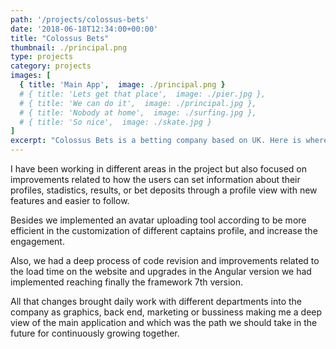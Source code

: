 ```yaml
---
path: '/projects/colossus-bets'
date: '2018-06-18T12:34:00+00:00'
title: "Colossus Bets"
thumbnail: ./principal.png
type: projects
category: projects
images: [
  { title: 'Main App',  image: ./principal.png }
  # { title: 'Lets get that place',  image: ./pier.jpg },
  # { title: 'We can do it',  image: ./principal.jpg },
  # { title: 'Nobody at home',  image: ./surfing.jpg },
  # { title: 'So nice',  image: ./skate.jpg }
]
excerpt: "Colossus Bets is a betting company based on UK. Here is where I work nowadays implementing new features for the main app and improving the UX for the existing ones."
---
```


I have been working in different areas in the project but also focused on improvements related to how the users can set information about their profiles, stadistics, results, or bet deposits through a profile view with new features and easier to follow.

Besides we implemented an avatar uploading tool according to be more efficient in the customization of different captains profile, and increase the engagement.

Also, we had a deep process of code revision and improvements related to the load time on the website and upgrades in the Angular version we had implemented reaching finally the framework 7th version.

All that changes brought daily work with different departments into the company as graphics, back end, marketing or bussiness making me a deep view of the main application and which was the path we should take in the future for continuously growing together.